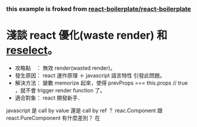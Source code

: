 ### this example is froked from [react-boilerplate/react-boilerplate](https://github.com/react-boilerplate/react-boilerplate)

# 淺談 react 優化(waste render) 和 [reselect](https://github.com/reactjs/reselect)。

 - 攻略點　： 無效 render(wasted render)。
 - 發生原因： react 運作原理 ＋ javascript 語言特性 引發此問題。
 - 解決方法： 變數 memorize 起來，使得 prevProps === this.props // true ，就不會 trigger render function 了。 
 - 適合對象： react 開發新手．  


javascript 是 call by value 還是 call by ref ？
reac.Component 跟 react.PureComponent 有什麼差別？
在
